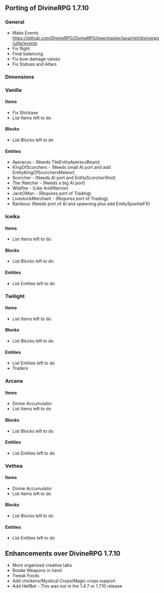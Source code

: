 ## Porting of DivineRPG 1.7.10
### General
- Make Events https://github.com/DivineRPG/DivineRPG/tree/master/java/net/divinerpg/utils/events
- Fix flight
- Final balancing
- Fix bow damage values
- Fix Statues and Altars
### Dimensions
### Vanilla
#### Items
- Fix Shickaxe
- List Items left to do
#### Blocks
- List Blocks left to do
#### Entities
 - Ayeracos - (Needs TileEntityAyeracoBeam)
 - KingOfScorchers - (Needs small AI port and add EntityKingOfScorchersMeteor)
 - Scorcher - (Needs AI port and EntityScorcherShot)
 - The Watcher - (Needs a big AI port)
 - Wildfire - (Like AridWarrior)
 - JackOMan - (Requires port of Trading)
 - LivestockMerchant - (Requires port of Trading)
 - Rainbour (Needs port of AI and spawning plus add EntitySparkleFX)
### Iceika
#### Items
- List Items left to do
#### Blocks
- List Blocks left to do
#### Entities
- List Entities left to do
### Twilight
#### Items
- List Items left to do
#### Blocks
- List Blocks left to do
#### Entities
- List Entities left to do
- Traders
### Arcana
#### Items
- Divine Accumulator
- List Items left to do
#### Blocks
- List Blocks left to do
#### Entities
- List Entities left to do
### Vethea
#### Items
- Divine Accumulator
- List Items left to do
#### Blocks
- List Blocks left to do
#### Entities
- List Entities left to do

## Enhancements over DivineRPG 1.7.10
- More organized creative tabs
- Rotate Weapons in hand
- Tweak Foods
- Add chickens/Mystical Crops/Magic crops support
- Add HellBat - This was not in the 1.4.7 or 1.7.10 release
